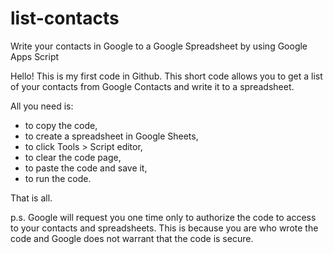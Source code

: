 # list-contacts
Write your contacts in Google to a Google Spreadsheet by using Google Apps Script

Hello! This is my first code in Github.
This short code allows you to get a list of your contacts from Google Contacts and write it to a spreadsheet.

All you need is:
- to copy the code,
- to create a spreadsheet in Google Sheets,
- to click Tools > Script editor,
- to clear the code page,
- to paste the code and save it,
- to run the code.

That is all. 

p.s. Google will request you one time only to authorize the code to access to your contacts and spreadsheets. This is because you are who wrote the code and Google does not warrant that the code is secure.
